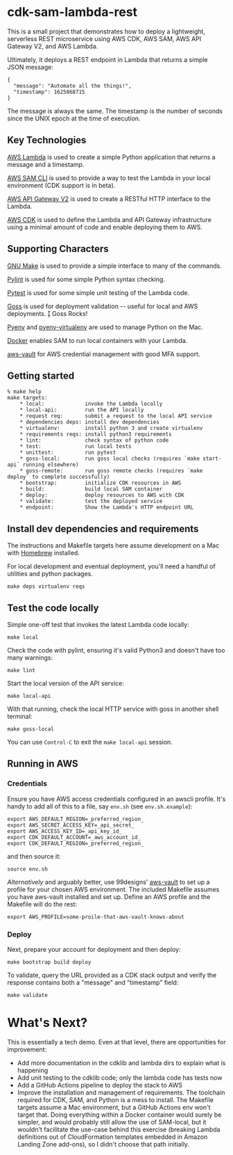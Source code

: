 # cdk-sam-lambda-rest

This is a small project that demonstrates how to deploy a lightweight,
serverless REST microservice using AWS CDK, AWS SAM, AWS API Gateway V2,
and AWS Lambda.

Ultimately, it deploys a REST endpoint in Lambda that returns a simple
JSON message:

    {
      "message": "Automate all the things!",
      "timestamp": 1625868715
    }

The message is always the same. The timestamp is the number of seconds
since the UNIX epoch at the time of execution.


## Key Technologies

[AWS Lambda](https://docs.aws.amazon.com/lambda/latest/dg/python-handler.html)
is used to create a simple Python application that returns a message and a timestamp.

[AWS SAM CLI](https://docs.aws.amazon.com/serverless-application-model/latest/developerguide/serverless-cdk-getting-started.html)
is used to provide a way to test the Lambda in your local environment (CDK support is in beta).

[AWS API Gateway V2](https://docs.aws.amazon.com/apigateway/latest/developerguide/http-api-develop-integrations-lambda.html)
is used to create a RESTful HTTP interface to the Lambda.

[AWS CDK](https://aws.amazon.com/blogs/compute/better-together-aws-sam-and-aws-cdk/)
is used to define the Lambda and API Gateway infrastructure using
a minimal amount of code and enable deploying them to AWS.


## Supporting Characters

[GNU Make](https://www.gnu.org/software/make/manual/) is used to provide a simple interface to many of the commands.

[Pylint](https://pylint.org/) is used for some simple Python syntax checking.

[Pytest](https://pytest.org/) is used for some simple unit testing of the Lambda code.

[Goss](https://goss.rocks/) is used for deployment validation -- useful for local and AWS deployments. &#57360; Goss Rocks!

[Pyenv](https://github.com/pyenv/pyenv) and [pyenv-virtualenv](https://github.com/pyenv/pyenv-virtualenv) are used to manage Python on the Mac.

[Docker](https://docs.docker.com/get-docker/) enables SAM to run local containers
with your Lambda.

[aws-vault](https://github.com/99designs/aws-vault) for AWS credential management with good MFA support.


## Getting started

```
% make help
make targets:
    * local:             invoke the Lambda locally
    * local-api:         run the API locally
    * request req:       submit a request to the local API service
    * dependencies deps: install dev dependencies
    * virtualenv:        install python 3 and create virtualenv
    * requirements reqs: install python3 requirements
    * lint:              check syntax of python code
    * test:              run local tests
    * unittest:          run pytest
    * goss-local:        run goss local checks (requires `make start-api` running elsewhere)
    * goss-remote:       run goss remote checks (requires `make deploy` to complete successfully)
    * bootstrap:         initialize CDK resources in AWS
    * build:             build local SAM container
    * deploy:            deploy resources to AWS with CDK
    * validate:          test the deployed service
    * endpoint:          Show the Lambda's HTTP endpoint URL
```

## Install dev dependencies and requirements

The instructions and Makefile targets here assume development
on a Mac with [Homebrew](https://brew.sh) installed.

For local development and eventual deployment, you'll need a handful
of utilities and python packages.

    make deps virtualenv reqs


## Test the code locally

Simple one-off test that invokes the latest Lambda code locally:

    make local

Check the code with pylint, ensuring it's valid Python3 and doesn't
have too many warnings:

    make lint

Start the local version of the API service:

    make local-api

With that running, check the local HTTP service with goss in another
shell terminal:

    make goss-local

You can use `Control-C` to exit the `make local-api` session.


## Running in AWS

### Credentials

Ensure you have AWS access credentials configured in an awscli profile.
It's handy to add all of this to a file, say `env.sh` (see `env.sh.example`):

    export AWS_DEFAULT_REGION=_preferred_region_
    export AWS_SECRET_ACCESS_KEY=_api_secret_
    export AWS_ACCESS_KEY_ID=_api_key_id_
    export CDK_DEFAULT_ACCOUNT=_aws_account_id_
    export CDK_DEFAULT_REGION=_preferred_region_

and then source it:

    source env.sh

_Alternatively_ and arguably better, use 99designs' [aws-vault](https://github.com/99designs/aws-vault)
to set up a profile for your chosen AWS environment. The included Makefile assumes you have aws-vault
installed and set up. Define an AWS profile and the Makefile will do the rest:

    export AWS_PROFILE=some-proile-that-aws-vault-knows-about

### Deploy

Next, prepare your account for deployment and then deploy:

    make bootstrap build deploy

To validate, query the URL provided as a CDK stack output
and verify the response contains both a "message" and "timestamp" field:

    make validate


# What's Next?

This is essentially a tech demo. Even at that level, there are opportunities
for improvement:

* Add more documentation in the cdklib and lambda dirs to explain
  what is happening
* Add unit testing to the cdklib code; only the lambda code has tests now
* Add a GitHub Actions pipeline to deploy the stack to AWS
* Improve the installation and management of requirements.
  The toolchain required for CDK, SAM, and Python is a mess to install.
  The Makefile targets assume a Mac environment, but a GitHub Actions
  env won't target that. Doing everything within a Docker container
  would surely be simpler, and would probably still allow the use
  of SAM-local, but it wouldn't facilitate the use-case behind this
  exercise (breaking Lambda definitions out of CloudFormation templates
  embedded in Amazon Landing Zone add-ons), so I didn't choose that
  path initially.
